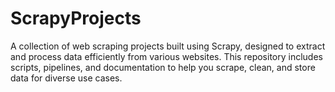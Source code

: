# ScrapyProjects
A collection of web scraping projects built using Scrapy, designed to extract and process data efficiently from various websites. This repository includes scripts, pipelines, and documentation to help you scrape, clean, and store data for diverse use cases.
